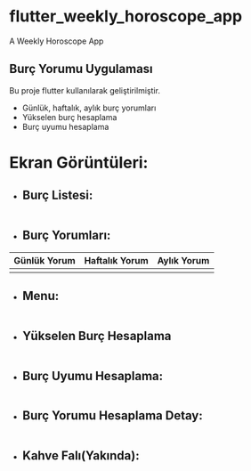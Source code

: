 # flutter_weekly_horoscope_app

A Weekly Horoscope App

## Burç Yorumu Uygulaması

Bu proje flutter kullanılarak geliştirilmiştir.

- Günlük, haftalık, aylık burç yorumları
- Yükselen burç hesaplama 
- Burç uyumu hesaplama

# Ekran Görüntüleri:

- ## Burç Listesi:

![]()

- ## Burç Yorumları: 

Günlük Yorum  |  Haftalık Yorum | Aylık Yorum
:-------------------------:|:-------------------------:|:-------------------------:
![]()  |  ![]()  |  ![]()

- ## Menu:

![]()

- ## Yükselen Burç Hesaplama

![]()

- ## Burç Uyumu Hesaplama:

![]()

- ## Burç Yorumu Hesaplama Detay:

![]()

- ## Kahve Falı(Yakında):

![]()
